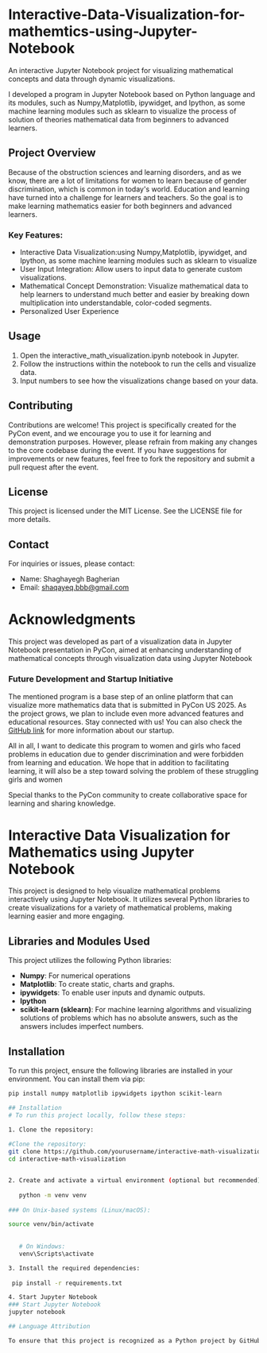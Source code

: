 # Interactive-Data-Visualization-for-mathemtics-using-Jupyter-Notebook
An interactive Jupyter Notebook project for visualizing mathematical concepts and data through dynamic visualizations.

I developed a program in Jupyter Notebook based on Python language and its modules, such as Numpy,Matplotlib, ipywidget, and Ipython, as some machine learning modules such as sklearn to visualize the process of solution of theories mathematical data from beginners to advanced learners.
## Project Overview
Because of the obstruction sciences and learning disorders, and as we know, there are a lot of limitations for women to learn because of gender discrimination, which is common in today's world. Education and learning have turned into a challenge for learners and teachers.
So the goal is to make learning mathematics easier for both beginners and advanced learners.
### Key Features:
- Interactive Data Visualization:using Numpy,Matplotlib, ipywidget, and Ipython, as some machine learning modules such as sklearn to visualize
- User Input Integration: Allow users to input data to generate custom visualizations.
- Mathematical Concept Demonstration: Visualize mathematical data to help learners to understand much better and easier by breaking down multiplication into understandable, color-coded segments.
- Personalized User Experience


## Usage
1. Open the interactive_math_visualization.ipynb notebook in Jupyter.
2. Follow the instructions within the notebook to run the cells and visualize data.
3. Input numbers to see how the visualizations change based on your data.

## Contributing
Contributions are welcome! This project is specifically created for the PyCon event, and we encourage you to use it for learning and demonstration purposes. However, please refrain from making any changes to the core codebase during the event. If you have suggestions for improvements or new features, feel free to fork the repository and submit a pull request after the event.

## License
This project is licensed under the MIT License. See the LICENSE file for more details.

## Contact
For inquiries or issues, please contact:
- Name: Shaghayegh Bagherian
- Email: shaqayeq.bbb@gmail.com
  
# Acknowledgments
This project was developed as part of a visualization data in Jupyter Notebook presentation in PyCon, aimed at enhancing understanding of mathematical concepts through visualization data using Jupyter Notebook

### Future Development and Startup Initiative
The mentioned program is a base step of an online platform that can visualize more mathematics data that is submitted in PyCon US 2025. As the project grows, we plan to include even more advanced features and educational resources. Stay connected with us! You can also check the [GitHub link](https://github.com/VizAI-platform/Visualization-Of-Mathematic) for more information about our startup.

All in all, I want to dedicate this program to women and girls who faced problems in education due to gender discrimination and were forbidden from learning and education. We hope that in addition to facilitating learning, it will also be a step toward solving the problem of these struggling girls and women

Special thanks to the PyCon community to create collaborative space for learning and sharing knowledge.



# Interactive Data Visualization for Mathematics using Jupyter Notebook

This project is designed to help visualize mathematical problems interactively using Jupyter Notebook. It utilizes several Python libraries to create visualizations for a variety of mathematical problems, making learning easier and more engaging.

## Libraries and Modules Used

This project utilizes the following Python libraries:

- **Numpy**: For numerical operations
- **Matplotlib**: To create static, charts and graphs.
- **ipywidgets**: To enable user inputs and dynamic outputs.
- **Ipython**
- **scikit-learn (sklearn)**: For machine learning algorithms and visualizing solutions of problems which has no absolute answers, such as the answers includes imperfect numbers.

## Installation

To run this project, ensure the following libraries are installed in your environment. You can install them via pip:

```bash
pip install numpy matplotlib ipywidgets ipython scikit-learn

## Installation
# To run this project locally, follow these steps:

1. Clone the repository:
 
#Clone the repository:
git clone https://github.com/yourusername/interactive-math-visualization.git
cd interactive-math-visualization


2. Create and activate a virtual environment (optional but recommended):
   
   python -m venv venv 
   
### On Unix-based systems (Linux/macOS):

source venv/bin/activate
 
   
   # On Windows:
   venv\Scripts\activate

3. Install the required dependencies:
   
 pip install -r requirements.txt

4. Start Jupyter Notebook
### Start Jupyter Notebook
jupyter notebook

## Language Attribution

To ensure that this project is recognized as a Python project by GitHub, we have used a `.gitattributes` file with the following entries:




   
   


